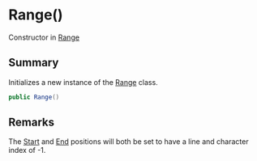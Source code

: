 # Range()

Constructor in [Range](/docs/api/csharp/yarn.compiler.range.md)

## Summary


Initializes a new instance of the  <a href="yarn.compiler.range.md">Range</a>  class.


```csharp
public Range()
```

## Remarks


The  <a href="yarn.compiler.range.start.md">Start</a>  and  <a href="yarn.compiler.range.end.md">End</a>  positions will both be
set to have a line and character index of -1.


